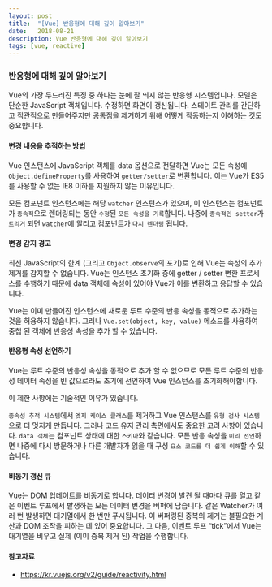 ```yaml
---
layout: post
title:  "[Vue] 반응형에 대해 깊이 알아보기"
date:   2018-08-21
description: Vue 반응형에 대해 깊이 알아보기 
tags: [vue, reactive]
---
```

### 반응형에 대해 깊이 알아보기
Vue의 가장 두드러진 특징 중 하나는 눈에 잘 띄지 않는 반응형 시스템입니다. 모델은 단순한 JavaScript 객체입니다. 수정하면 화면이 갱신됩니다. 스테이트 관리를 간단하고 직관적으로 만들어주지만 공통점을 제거하기 위해 어떻게 작동하는지 이해하는 것도 중요합니다. 

#### 변경 내용을 추적하는 방법
Vue 인스턴스에 JavaScript 객체를 data 옵션으로 전달하면 Vue는 모든 속성에 `Object.defineProperty`를 사용하여 `getter/setter`로 변환합니다. 이는 Vue가 ES5를 사용할 수 없는 IE8 이하를 지원하지 않는 이유입니다.

모든 컴포넌트 인스턴스에는 해당 `watcher` 인스턴스가 있으며, 이 인스턴스는 컴포넌트가 `종속적`으로 렌더링되는 동안 `수정`된 `모든 속성을 기록`합니다. 나중에 `종속적인 setter`가 `트리거` 되면 `watcher`에 알리고 컴포넌트가 `다시 렌더링` 됩니다.

#### 변경 감지 경고
최신 JavaScript의 한계 (그리고 `Object.observe`의 포기)로 인해 Vue는 속성의 추가 제거를 감지할 수 없습니다. Vue는 인스턴스 초기화 중에 getter / setter 변환 프로세스를 수행하기 때문에 data 객체에 속성이 있어야 Vue가 이를 변환하고 응답할 수 있습니다.

Vue는 이미 만들어진 인스턴스에 새로운 루트 수준의 반응 속성을 동적으로 추가하는 것을 허용하지 않습니다. 그러나 `Vue.set(object, key, value)` 메소드를 사용하여 중첩 된 객체에 반응성 속성을 추가 할 수 있습니다.

#### 반응형 속성 선언하기
Vue는 루트 수준의 반응성 속성을 동적으로 추가 할 수 없으므로 모든 루트 수준의 반응성 데이터 속성을 빈 값으로라도 초기에 선언하여 Vue 인스턴스를 초기화해야합니다.

이 제한 사항에는 기술적인 이유가 있습니다. 

`종속성 추적 시스템`에서 `엣지 케이스 클래스`를 제거하고 Vue 인스턴스를 `유형 검사 시스템`으로 더 멋지게 만듭니다. 그러나 코드 유지 관리 측면에서도 중요한 고려 사항이 있습니다. `data 객체`는 컴포넌트 상태에 대한 `스키마`와 같습니다. 모든 반응 속성을 `미리 선언`하면 나중에 다시 방문하거나 다른 개발자가 읽을 때 구성 `요소 코드를 더 쉽게 이해`할 수 있습니다.

#### 비동기 갱신 큐
Vue는 DOM 업데이트를 비동기로 합니다. 데이터 변경이 발견 될 때마다 큐를 열고 같은 이벤트 루프에서 발생하는 모든 데이터 변경을 버퍼에 담습니다. 같은 Watcher가 여러 번 발생하면 대기열에서 한 번만 푸시됩니다. 이 버퍼링된 중복의 제거는 불필요한 계산과 DOM 조작을 피하는 데 있어 중요합니다. 그 다음, 이벤트 루프 “tick”에서 Vue는 대기열을 비우고 실제 (이미 중복 제거 된) 작업을 수행합니다.

#### 참고자료
- https://kr.vuejs.org/v2/guide/reactivity.html
